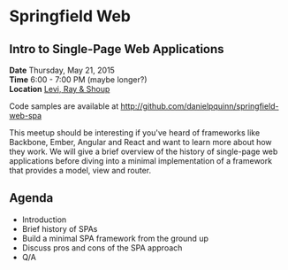 # Springfield Web
## Intro to Single-Page Web Applications

__Date__ Thursday, May 21, 2015  
__Time__ 6:00 - 7:00 PM (maybe longer?)  
__Location__ [Levi, Ray & Shoup](https://www.google.com/maps/place/2401+W+Monroe+St,+Springfield,+IL+62704/@39.7925245,-89.6993366,17z/data=!3m1!4b1!4m2!3m1!1s0x88753875a25e68c3:0x888c1f37723ae76)  

Code samples are available at http://github.com/danielpquinn/springfield-web-spa

This meetup should be interesting if you've heard of frameworks like Backbone, Ember, Angular and React and want to learn more about how they work. We will give a brief overview of the history of single-page web applications before diving into a minimal implementation of a framework that provides a model, view and router.

## Agenda

* Introduction
* Brief history of SPAs
* Build a minimal SPA framework from the ground up
* Discuss pros and cons of the SPA approach
* Q/A